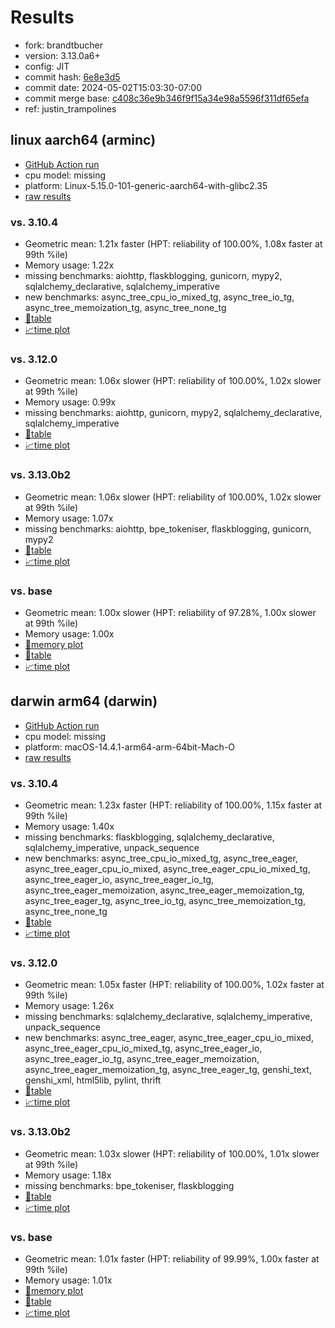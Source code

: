 # Results

- fork: brandtbucher
- version: 3.13.0a6+
- config: JIT
- commit hash: [6e8e3d5](https://github.com/brandtbucher/cpython/commit/6e8e3d5)
- commit date: 2024-05-02T15:03:30-07:00
- commit merge base: [c408c36e9b346f9f15a34e98a5596f311df65efa](https://github.com/brandtbucher/cpython/commit/c408c36e9b346f9f15a34e98a5596f311df65efa)
- ref: justin_trampolines

## linux aarch64 (arminc)

- [GitHub Action run](https://github.com/faster-cpython/benchmarking/actions/runs/8931584972)
- cpu model: missing
- platform: Linux-5.15.0-101-generic-aarch64-with-glibc2.35
- [raw results](bm-20240502-arminc-aarch64-brandtbucher-justin_trampolines-3.13.0a6%2B-6e8e3d5.json)

### vs. 3.10.4

- Geometric mean: 1.21x faster (HPT: reliability of 100.00%, 1.08x faster at 99th %ile)
- Memory usage: 1.22x
- missing benchmarks: aiohttp, flaskblogging, gunicorn, mypy2, sqlalchemy_declarative, sqlalchemy_imperative
- new benchmarks: async_tree_cpu_io_mixed_tg, async_tree_io_tg, async_tree_memoization_tg, async_tree_none_tg
- [📄table](bm-20240502-arminc-aarch64-brandtbucher-justin_trampolines-3.13.0a6%2B-6e8e3d5-vs-3.10.4.md)
- [📈time plot](bm-20240502-arminc-aarch64-brandtbucher-justin_trampolines-3.13.0a6%2B-6e8e3d5-vs-3.10.4.svg)

### vs. 3.12.0

- Geometric mean: 1.06x slower (HPT: reliability of 100.00%, 1.02x slower at 99th %ile)
- Memory usage: 0.99x
- missing benchmarks: aiohttp, gunicorn, mypy2, sqlalchemy_declarative, sqlalchemy_imperative
- [📄table](bm-20240502-arminc-aarch64-brandtbucher-justin_trampolines-3.13.0a6%2B-6e8e3d5-vs-3.12.0.md)
- [📈time plot](bm-20240502-arminc-aarch64-brandtbucher-justin_trampolines-3.13.0a6%2B-6e8e3d5-vs-3.12.0.svg)

### vs. 3.13.0b2

- Geometric mean: 1.06x slower (HPT: reliability of 100.00%, 1.02x slower at 99th %ile)
- Memory usage: 1.07x
- missing benchmarks: aiohttp, bpe_tokeniser, flaskblogging, gunicorn, mypy2
- [📄table](bm-20240502-arminc-aarch64-brandtbucher-justin_trampolines-3.13.0a6%2B-6e8e3d5-vs-3.13.0b2.md)
- [📈time plot](bm-20240502-arminc-aarch64-brandtbucher-justin_trampolines-3.13.0a6%2B-6e8e3d5-vs-3.13.0b2.svg)

### vs. base

- Geometric mean: 1.00x slower (HPT: reliability of 97.28%, 1.00x slower at 99th %ile)
- Memory usage: 1.00x
- [🧠memory plot](bm-20240502-arminc-aarch64-brandtbucher-justin_trampolines-3.13.0a6%2B-6e8e3d5-vs-base-mem.svg)
- [📄table](bm-20240502-arminc-aarch64-brandtbucher-justin_trampolines-3.13.0a6%2B-6e8e3d5-vs-base.md)
- [📈time plot](bm-20240502-arminc-aarch64-brandtbucher-justin_trampolines-3.13.0a6%2B-6e8e3d5-vs-base.svg)

## darwin arm64 (darwin)

- [GitHub Action run](https://github.com/faster-cpython/benchmarking/actions/runs/8931577407)
- cpu model: missing
- platform: macOS-14.4.1-arm64-arm-64bit-Mach-O
- [raw results](bm-20240502-darwin-arm64-brandtbucher-justin_trampolines-3.13.0a6%2B-6e8e3d5.json)

### vs. 3.10.4

- Geometric mean: 1.23x faster (HPT: reliability of 100.00%, 1.15x faster at 99th %ile)
- Memory usage: 1.40x
- missing benchmarks: flaskblogging, sqlalchemy_declarative, sqlalchemy_imperative, unpack_sequence
- new benchmarks: async_tree_cpu_io_mixed_tg, async_tree_eager, async_tree_eager_cpu_io_mixed, async_tree_eager_cpu_io_mixed_tg, async_tree_eager_io, async_tree_eager_io_tg, async_tree_eager_memoization, async_tree_eager_memoization_tg, async_tree_eager_tg, async_tree_io_tg, async_tree_memoization_tg, async_tree_none_tg
- [📄table](bm-20240502-darwin-arm64-brandtbucher-justin_trampolines-3.13.0a6%2B-6e8e3d5-vs-3.10.4.md)
- [📈time plot](bm-20240502-darwin-arm64-brandtbucher-justin_trampolines-3.13.0a6%2B-6e8e3d5-vs-3.10.4.svg)

### vs. 3.12.0

- Geometric mean: 1.05x faster (HPT: reliability of 100.00%, 1.02x faster at 99th %ile)
- Memory usage: 1.26x
- missing benchmarks: sqlalchemy_declarative, sqlalchemy_imperative, unpack_sequence
- new benchmarks: async_tree_eager, async_tree_eager_cpu_io_mixed, async_tree_eager_cpu_io_mixed_tg, async_tree_eager_io, async_tree_eager_io_tg, async_tree_eager_memoization, async_tree_eager_memoization_tg, async_tree_eager_tg, genshi_text, genshi_xml, html5lib, pylint, thrift
- [📄table](bm-20240502-darwin-arm64-brandtbucher-justin_trampolines-3.13.0a6%2B-6e8e3d5-vs-3.12.0.md)
- [📈time plot](bm-20240502-darwin-arm64-brandtbucher-justin_trampolines-3.13.0a6%2B-6e8e3d5-vs-3.12.0.svg)

### vs. 3.13.0b2

- Geometric mean: 1.03x slower (HPT: reliability of 100.00%, 1.01x slower at 99th %ile)
- Memory usage: 1.18x
- missing benchmarks: bpe_tokeniser, flaskblogging
- [📄table](bm-20240502-darwin-arm64-brandtbucher-justin_trampolines-3.13.0a6%2B-6e8e3d5-vs-3.13.0b2.md)
- [📈time plot](bm-20240502-darwin-arm64-brandtbucher-justin_trampolines-3.13.0a6%2B-6e8e3d5-vs-3.13.0b2.svg)

### vs. base

- Geometric mean: 1.01x faster (HPT: reliability of 99.99%, 1.00x faster at 99th %ile)
- Memory usage: 1.01x
- [🧠memory plot](bm-20240502-darwin-arm64-brandtbucher-justin_trampolines-3.13.0a6%2B-6e8e3d5-vs-base-mem.svg)
- [📄table](bm-20240502-darwin-arm64-brandtbucher-justin_trampolines-3.13.0a6%2B-6e8e3d5-vs-base.md)
- [📈time plot](bm-20240502-darwin-arm64-brandtbucher-justin_trampolines-3.13.0a6%2B-6e8e3d5-vs-base.svg)

